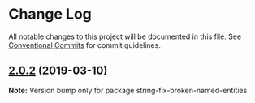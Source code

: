 # Change Log

All notable changes to this project will be documented in this file.
See [Conventional Commits](https://conventionalcommits.org) for commit guidelines.

## [2.0.2](https://gitlab.com/codsen/codsen/compare/string-fix-broken-named-entities@2.0.1...string-fix-broken-named-entities@2.0.2) (2019-03-10)

**Note:** Version bump only for package string-fix-broken-named-entities
